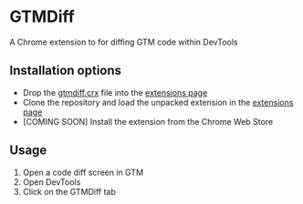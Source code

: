 GTMDiff
=======

A Chrome extension to for diffing GTM code within DevTools

Installation options
--------------------
* Drop the [gtmdiff.crx](https://github.com/gonensh/gtmdiff/raw/master/dist/gtmdiff.crx) file into the [extensions page](chrome://extensions/)
* Clone the repository and load the unpacked extension in the [extensions page](chrome://extensions/)
* [COMING SOON] Install the extension from the Chrome Web Store

Usage
-----
1. Open a code diff screen in GTM
2. Open DevTools 
3. Click on the GTMDiff tab
